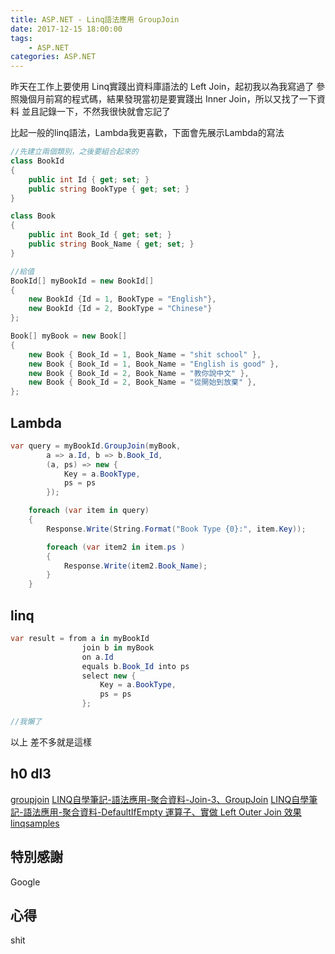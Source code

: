 ```yaml
---
title: ASP.NET - Linq語法應用 GroupJoin
date: 2017-12-15 18:00:00
tags:
    - ASP.NET
categories: ASP.NET
---
```


昨天在工作上要使用 Linq實踐出資料庫語法的 Left Join，起初我以為我寫過了
參照幾個月前寫的程式碼，結果發現當初是要實踐出 Inner Join，所以又找了一下資料
並且記錄一下，不然我很快就會忘記了 
<!-- more -->

比起一般的linq語法，Lambda我更喜歡，下面會先展示Lambda的寫法

```cs
//先建立兩個類別，之後要組合起來的
class BookId
{
    public int Id { get; set; }
    public string BookType { get; set; }
}

class Book
{
    public int Book_Id { get; set; }
    public string Book_Name { get; set; }
}

//給值
BookId[] myBookId = new BookId[]
{
    new BookId {Id = 1, BookType = "English"},
    new BookId {Id = 2, BookType = "Chinese"}
};

Book[] myBook = new Book[]
{
    new Book { Book_Id = 1, Book_Name = "shit school" },
    new Book { Book_Id = 1, Book_Name = "English is good" },
    new Book { Book_Id = 2, Book_Name = "教你說中文" },
    new Book { Book_Id = 2, Book_Name = "從開始到放棄" },
};
```

Lambda
---

```cs
var query = myBookId.GroupJoin(myBook, 
        a => a.Id, b => b.Book_Id, 
        (a, ps) => new { 
            Key = a.BookType, 
            ps = ps 
        });

    foreach (var item in query)
    {
        Response.Write(String.Format("Book Type {0}:", item.Key));

        foreach (var item2 in item.ps )
        {
            Response.Write(item2.Book_Name);
        }
    }
```

linq
---
```cs
var result = from a in myBookId
                join b in myBook
                on a.Id
                equals b.Book_Id into ps
                select new {
                    Key = a.BookType,
                    ps = ps
                };

//我懶了
```

以上 差不多就是這樣

h0 dl3
---
[groupjoin](https://www.dotnetperls.com/groupjoin)
[LINQ自學筆記-語法應用-聚合資料-Join-3、GroupJoin](https://ithelp.ithome.com.tw/articles/10106321)
[LINQ自學筆記-語法應用-聚合資料-DefaultIfEmpty 運算子、實做 Left Outer Join 效果](https://ithelp.ithome.com.tw/articles/10106744)
[linqsamples](http://linqsamples.com/linq-to-objects/join/GroupJoin-linq)

特別感謝
---
Google

心得
--
shit